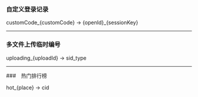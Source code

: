### 自定义登录记录

customCode_{customCode}
->
{openId}_{sessionKey}

***

### 多文件上传临时编号

uploading_{uploadId}
->
sid_type

***

###　热门排行榜

hot_{place}
->
cid
